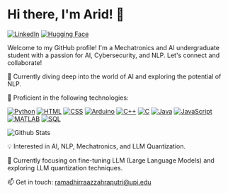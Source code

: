 # Hi there, I'm Arid! 👋

[![LinkedIn](https://img.shields.io/badge/-LinkedIn-blue?style=flat-square&logo=linkedin&logoColor=white&link=https://www.linkedin.com/in/your-linkedin-profile)](https://www.linkedin.com/in/your-linkedin-profile)
[![Hugging Face](https://img.shields.io/badge/-Hugging%20Face-%2300B89D?style=flat-square&logo=hugging%20face&logoColor=white&link=https://huggingface.co/aridoverrun)](https://huggingface.co/aridoverrun)

Welcome to my GitHub profile! I'm a Mechatronics and AI undergraduate student with a passion for AI, Cybersecurity, and NLP. Let's connect and collaborate!

🔭 Currently diving deep into the world of AI and exploring the potential of NLP.

💼 Proficient in the following technologies:

[![Python](https://img.shields.io/badge/-Python-%233776AB?style=flat-square&logo=python&logoColor=white)](https://www.python.org/) 
[![HTML](https://img.shields.io/badge/-HTML-%23E34F26?style=flat-square&logo=html5&logoColor=white)](https://developer.mozilla.org/en-US/docs/Web/HTML) 
[![CSS](https://img.shields.io/badge/-CSS-%231572B6?style=flat-square&logo=css3&logoColor=white)](https://developer.mozilla.org/en-US/docs/Web/CSS) 
[![Arduino](https://img.shields.io/badge/-Arduino-%2300979D?style=flat-square&logo=arduino&logoColor=white)](https://www.arduino.cc/) 
[![C++](https://img.shields.io/badge/-C++-%2300599C?style=flat-square&logo=c%2B%2B&logoColor=white)](https://isocpp.org/) 
[![C](https://img.shields.io/badge/-C-%23A8B9CC?style=flat-square&logo=c&logoColor=white)](https://devdocs.io/c/) 
[![Java](https://img.shields.io/badge/-Java-%23007396?style=flat-square&logo=java&logoColor=white)](https://www.java.com/) 
[![JavaScript](https://img.shields.io/badge/-JavaScript-%23F7DF1E?style=flat-square&logo=javascript&logoColor=black)](https://developer.mozilla.org/en-US/docs/Web/JavaScript) 
[![MATLAB](https://img.shields.io/badge/-MATLAB-%23FF6600?style=flat-square&logo=mathworks&logoColor=white)](https://www.mathworks.com/products/matlab.html) 
[![SQL](https://img.shields.io/badge/-SQL-%23003B57?style=flat-square&logo=sql&logoColor=white)](https://www.sql.com/) 

![Github Stats](https://github-readme-stats.vercel.app/api?username=aridofflimits&hide=stars&show_icons=true&theme=dark&hide_border=true&count_private=true&line_height=20)

💡 Interested in AI, NLP, Mechatronics, and LLM Quantization.

🔬 Currently focusing on fine-tuning LLM (Large Language Models) and exploring LLM quantization techniques.

📫 Get in touch: ramadhirraazzahraputri@upi.edu
